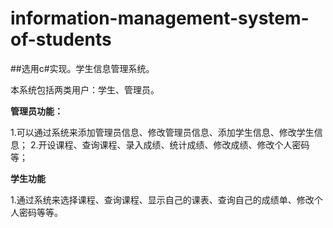 # information-management-system-of-students
##选用c#实现。学生信息管理系统。

本系统包括两类用户：学生、管理员。

**管理员功能：**

1.可以通过系统来添加管理员信息、修改管理员信息、添加学生信息、修改学生信息；
2.开设课程、查询课程、录入成绩、统计成绩、修改成绩、修改个人密码等；

**学生功能**

1.通过系统来选择课程、查询课程、显示自己的课表、查询自己的成绩单、修改个人密码等等。
